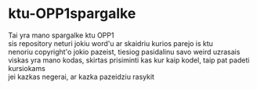 # ktu-OPP1spargalke
 Tai yra mano spargalke ktu OPP1<br>
 sis repository neturi jokiu word'u ar skaidriu kurios parejo is ktu<br>
 nenoriu copyright'o jokio pazeist, tiesiog pasidalinu savo weird uzrasais<br>
 viskas yra mano kodas, skirtas prisiminti kas kur kaip kodel, taip pat padeti kursiokams<br>
 jei kazkas negerai, ar kazka pazeidziu rasykit<br>
